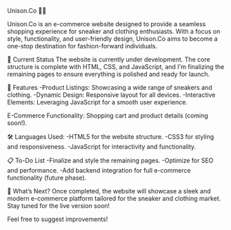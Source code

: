 Unison.Co 🛒👟

Unison.Co is an e-commerce website designed to provide a seamless shopping experience for sneaker and clothing enthusiasts. With a focus on style, functionality, and user-friendly design, Unison.Co aims to become a one-stop destination for fashion-forward individuals.

🚀 Current Status
The website is currently under development. The core structure is complete with HTML, CSS, and JavaScript, and I'm finalizing the remaining pages to ensure everything is polished and ready for launch.

🌟 Features
-Product Listings: Showcasing a wide range of sneakers and clothing.
-Dynamic Design: Responsive layout for all devices.
-Interactive Elements: Leveraging JavaScript for a smooth user experience.

E-Commerce Functionality: Shopping cart and product details (coming soon!).

🛠️ Languages Used:
-HTML5 for the website structure.
-CSS3 for styling and responsiveness.
-JavaScript for interactivity and functionality.

📋 To-Do List
-Finalize and style the remaining pages.
-Optimize for SEO and performance.
-Add backend integration for full e-commerce functionality (future phase).

👀 What’s Next?
Once completed, the website will showcase a sleek and modern e-commerce platform tailored for the sneaker and clothing market. Stay tuned for the live version soon!

Feel free to suggest improvements! 
